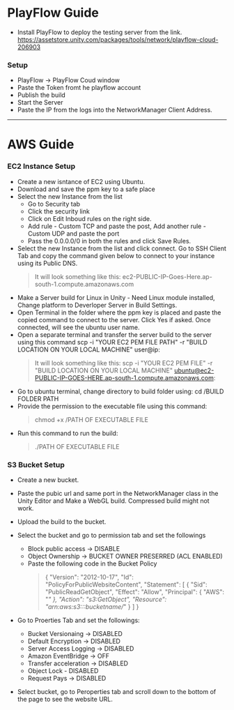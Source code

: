 # PlayFlow Guide 
* Install PlayFlow to deploy the testing server from the link. https://assetstore.unity.com/packages/tools/network/playflow-cloud-206903


### Setup
* PlayFlow -> PlayFlow Coud window
* Paste the Token fromt he playflow account
* Publish the build
* Start the Server
* Paste the IP from the logs into the NetworkManager Client Address.

--------------------------------------------------------------------------

# AWS Guide
### EC2 Instance Setup
* Create a new isntance of EC2 using Ubuntu.
* Download and save the ppm key to a safe place
* Select the new Instance from the list
  * Go to Security tab
  * Click the security link
  * Click on Edit Inboud rules on the right side.
  * Add rule - Custom TCP and paste the post, Add another rule - Custom UDP and paste the port
  * Pass the 0.0.0.0/0 in both the rules and click Save Rules.
* Select the new Instance from the list and click connect. Go to SSH Client Tab and copy the command given below to connect to your instance using its Public DNS.
  > It will look something like this: ec2-PUBLIC-IP-Goes-Here.ap-south-1.compute.amazonaws.com
* Make a Server build for Linux in Unity - Need Linux module installed, Change platform to Deverloper Server in Build Settings. 
* Open Terminal in the folder where the ppm key is placed and paste the copied command to connect to the server. Click Yes if asked. Once connected, will see the ubuntu user name.
* Open a separate terminal and transfer the server build to the server using this command scp -i "YOUR EC2 PEM FILE PATH" -r "BUILD LOCATION ON YOUR LOCAL MACHINE" user@ip:
  > It will look something like this: scp -i "YOUR EC2 PEM FILE" -r "BUILD LOCATION  ON YOUR LOCAL MACHINE" ubuntu@ec2-PUBLIC-IP-GOES-HERE.ap-south-1.compute.amazonaws.com:
* Go to ubuntu terminal, change directory to build folder using:
cd /BUILD FOLDER PATH
* Provide the permission to the executable file using this command: 
  > chmod +x /PATH OF EXECUTABLE FILE
* Run this command to run the build:
  > ./PATH OF EXECUTABLE FILE




### S3 Bucket Setup
* Create a new bucket.
* Paste the pubic url and same port in the NetworkManager class in the Unity Editor and Make a WebGL build. Compressed build might not work.
* Upload the build to the bucket.
* Select the bucket and go to permission tab and set the followings
  * Block public access -> DISABLE
  * Object Ownership -> BUCKET OWNER PRESERRED (ACL ENABLED)
  * Paste the following code in the Bucket Policy
    > {
    >    "Version": "2012-10-17",
    >    "Id": "PolicyForPublicWebsiteContent",
    >    "Statement": [
    >        {
    >            "Sid": "PublicReadGetObject",
    >            "Effect": "Allow",
    >            "Principal": {
    >                "AWS": "*"
    >            },
    >            "Action": "s3:GetObject",
    >            "Resource": "arn:aws:s3:::bucketname/*"
    >        }
    >    ]
    >}
* Go to Proerties Tab and set the followings:
  * Bucket Versionaing -> DISABLED
  * Default Encryption -> DISABLED
  * Server Access Logging -> DISABLED
  * Amazon EventBridge -> OFF
  * Transfer acceleration -> DISABLED
  * Object Lock - DISABLED
  * Request Pays -> DISABLED
  
* Select bucket, go to Peroperties tab and scroll down to the bottom of the page to see the website URL. 
